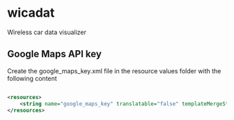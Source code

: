 # wicadat
Wireless car data visualizer

## Google Maps API key
Create the google_maps_key.xml file in the resource values folder with the following content

```xml

<resources>
    <string name="google_maps_key" translatable="false" templateMergeStrategy="preserve">API KEY</string>
</resources>

```


